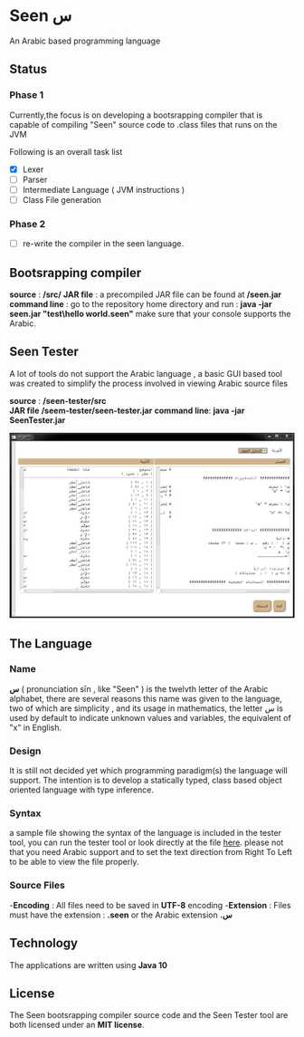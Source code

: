 # Seen   س 

An Arabic based programming language                              
 

## Status
### Phase 1
Currently,the focus is on developing a bootsrapping compiler that is capable of compiling "Seen" source code to .class files that runs on the JVM   

Following is an overall task list  
- [x] Lexer
- [ ] Parser
- [ ] Intermediate Language ( JVM instructions )
- [ ] Class File generation 

### Phase 2
- [ ] re-write the compiler in the seen language. 

## Bootsrapping compiler
**source**  : **/src/**
**JAR file** : a precompiled JAR file can be found at **/seen.jar**
**command line** : go to the repository home directory and run : 
 **java -jar seen.jar "test\hello world.seen"**
 make sure that your console supports the Arabic.
 
   

## Seen Tester
A lot of tools do not support the Arabic language , a basic GUI based tool was created to simplify the process involved in viewing Arabic source files

**source** : **/seen-tester/src**  
**JAR file**  **/seem-tester/seen-tester.jar**
**command line**:
 **java -jar SeenTester.jar**
 
 ![Tester screenshot](https://github.com/abukhadra/Seen/blob/master/images/seen_tester.jpg)
 
## The Language

### Name 
**س** ( pronunciation sīn , like "Seen" ) is the twelvth letter of the Arabic alphabet, there are several reasons this name was given to the language, two of which are simplicity , and its usage in  mathematics, the letter س is used by default to indicate unknown values and variables, the equivalent of "x" in English.
 

### Design
It is still not decided yet which programming paradigm(s) the language will support. 
The intention is to develop a statically typed, class based object oriented language with type inference.
  
  
### Syntax  
a sample file showing the syntax of the language is included in the tester tool, you can run the tester tool or look directly at the file [here](https://github.com/abukhadra/Seen/blob/master/seen-tester/src/seen/tester/test1.seen). please not that you need Arabic  support and to set the text direction from Right To Left to be able to view the file properly.

### Source Files
-**Encoding** : All files need to be saved in **UTF-8** encoding
-**Extension** : Files must have the extension : **.seen** or the Arabic extension **.س**



## Technology
The applications are written using **Java 10**



## License
The Seen bootsrapping compiler source code and the Seen Tester tool are both licensed under an **MIT license**.  

